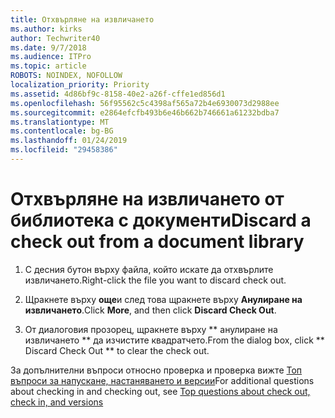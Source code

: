 ```yaml
---
title: Отхвърляне на извличането
ms.author: kirks
author: Techwriter40
ms.date: 9/7/2018
ms.audience: ITPro
ms.topic: article
ROBOTS: NOINDEX, NOFOLLOW
localization_priority: Priority
ms.assetid: 4d86bf9c-8158-40e2-a26f-cffe1ed856d1
ms.openlocfilehash: 56f95562c5c4398af565a72b4e6930073d2988ee
ms.sourcegitcommit: e2864efcfb493b6e46b662b746661a61232bdba7
ms.translationtype: MT
ms.contentlocale: bg-BG
ms.lasthandoff: 01/24/2019
ms.locfileid: "29458386"
---
```

# <a name="discard-a-check-out-from-a-document-library"></a><span data-ttu-id="fcc20-102">Отхвърляне на извличането от библиотека с документи</span><span class="sxs-lookup"><span data-stu-id="fcc20-102">Discard a check out from a document library</span></span>

1. <span data-ttu-id="fcc20-103">С десния бутон върху файла, който искате да отхвърлите извличането.</span><span class="sxs-lookup"><span data-stu-id="fcc20-103">Right-click the file you want to discard check out.</span></span>
    
2. <span data-ttu-id="fcc20-104">Щракнете върху **още**и след това щракнете върху **Анулиране на извличането**.</span><span class="sxs-lookup"><span data-stu-id="fcc20-104">Click **More**, and then click **Discard Check Out**.</span></span> 
    
3. <span data-ttu-id="fcc20-105">От диалоговия прозорец, щракнете върху \*\* анулиране на извличането \*\* да изчистите квадратчето.</span><span class="sxs-lookup"><span data-stu-id="fcc20-105">From the dialog box, click \*\* Discard Check Out \*\* to clear the check out.</span></span> 
    
<span data-ttu-id="fcc20-106">За допълнителни въпроси относно проверка и проверка вижте [Топ въпроси за напускане, настаняването и версии](https://go.microsoft.com/fwlink/?linkid=2018786)</span><span class="sxs-lookup"><span data-stu-id="fcc20-106">For additional questions about checking in and checking out, see [Top questions about check out, check in, and versions](https://go.microsoft.com/fwlink/?linkid=2018786)</span></span>
  

